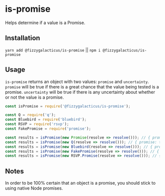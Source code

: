 # is-promise

Helps determine if a value is a Promise.

## Installation

`yarn add @fizzygalacticus/is-promise` || `npm i @fizzygalacticus/is-promise`

## Usage

`is-promise` returns an object with two values: `promise` and `uncertainty`. `promise` will be true if there is a great chance that the value being tested is a promise. `uncertainty` will be true if there is any uncertainty about whether or not the value is a promise.

```js
const isPromise = require('@fizzygalacticus/is-promise');

const Q = require('q');
const Bluebird = require('bluebird');
const RSVP = require('rsvp');
const FakePromise = require('promise');

const results = isPromise(new Promise(resolve => resolve())); // { promise: true, uncertainty: false }
const results = isPromise(new Q(resolve => resolve())); // { promise: true, uncertainty: true }
const results = isPromise(new Bluebird(resolve => resolve())); // { promise: true, uncertainty: true }
const results = isPromise(new FakePromise(resolve => resolve())); // { promise: true, uncertainty: true }
const results = isPromise(new RSVP.Promise(resolve => resolve())); // { promise: true, uncertainty: true }
```

## Notes

In order to be 100% certain that an object is a promise, you should stick to using native Node promises.
